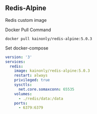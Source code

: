 ## Redis-Alpine

Redis custom image

Docker Pull Command

```shell
docker pull kainonly/redis-alpine:5.0.3
```

Set docker-compose

```yaml
version: '3'
services:
  redis:
    image: kainonly/redis-alpine:5.0.3
    restart: always
    privileged: true
    sysctls:
      net.core.somaxconn: 65535
    volumes:
      - ./redis/data:/data
    ports:
      - 6379:6379
```
